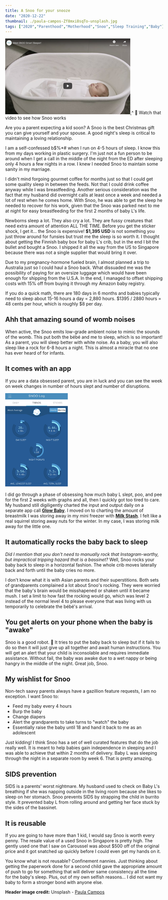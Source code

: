```yaml
---
title: A Snoo for your snooze
date: "2020-12-22"
thumbnail: ./paula-campos-Zf8mxi8sqTo-unsplash.jpg
tags: ["2020","Parenthood","Motherhood","Snoo","Sleep Training","Baby"]
---
```


<a href="https://youtu.be/u-4pp6loEYk"> <img src="./snoo.jpg" alt="snoo" width="400" style="middle"/> </a>
^ 👀 Watch that video to see how Snoo works

Are you a parent expecting a kid soon? A Snoo is the best Christmas gift you can give yourself and your spouse. A good night's sleep is critical to maintaining a loving relationship. 

I am a self-confessed b$%*# when I run on 4-5 hours of sleep. I know this from my days working in plastic surgery. I'm just not a fun person to be around when I get a call in the middle of the night from the ED after sleeping only 4 hours a few nights in a row. I knew I needed Snoo to maintain some sanity in my marriage. 

I didn't mind forgoing gourmet coffee for months just so that I could get some quality sleep in between the feeds. Not that I could drink coffee anyway while I was breastfeeding. Another serious consideration was the fact that my husband did overnight calls at least once a week and needed a lot of rest when he comes home. With Snoo, he was able to get the sleep he needed to recover for his work, given that the Snoo was parked next to me at night for easy breastfeeding for the first 2 months of baby L's life.

Newborns sleep a lot. They also cry a lot. They are fussy creatures that need extra amount of attention ALL THE TIME. Before you get the sticker shock, I get it... the Snoo is expensive! **$1,395 USD** is not something you just throw around for funsies but trust me the sleep is so worth it. I thought about getting the Finnish baby box for baby L's crib, but in the end I bit the bullet and bought a Snoo. I shipped it all the way from the US to Singapore because there was not a single supplier that would bring it over. 

Due to my pregnancy-hormone fueled brain, I almost planned a trip to Australia just so I could haul a Snoo back. What dissuaded me was the possibility of paying for an oversize luggage which would have been enough for shipping from the U.S.A. In the end, I managed to offset shipping costs with 15% off from buying it through my Amazon baby registry. 

If you do a quick math, there are 180 days in 6 months and babies typically need to sleep about 15-16 hours a day = 2,880 hours. 
$1395 / 2880 hours = 48 cents per hour, which is roughly $8 per day.

## Ahh that amazing sound of womb noises

When active, the Snoo emits low-grade ambient noise to mimic the sounds of the womb. This put both the bébé and me to sleep, which is so important! As a parent, you will sleep better with white noise. As a baby, you will also sleep like a rock for 6-8 hours a night. This is almost a miracle that no one has ever heard of for infants. 

## It comes with an app

If you are a data obsessed parent, you are in luck and you can see the week on week changes in number of hours slept and number of disruptions. 

<img src="./snoo-app.jpg" alt="snoo" width="200" style="middle"/> </a>

I did go through a phase of obsessing how much baby L slept, poo, and pee for the first 2 weeks with graphs and all, then I quickly got too tired to care. My husband still digiligently charted the input and output daily on a separate app call [**Glow Baby**](https://apps.apple.com/us/app/glow-baby-newborn-tracker-log/id1077177456). I moved on to charting the amount of breastmilk I was storing away in my mini freezer with [**Milk Stash**](https://apps.apple.com/us/app/milk-stash-breast-feeding-app/id1212315450). I felt like a real squirrel storing away nuts for the winter. In my case, I was storing milk away for the little one. 

## It automatically rocks the baby back to sleep

*Did I mention that you don't need to manually rock that Instagram-worthy, but impractical tripping hazard that is a bassinet?* Well, Snoo rocks your baby back to sleep in a horizontal fashion. The whole crib moves laterally back and forth until the baby cries no more. 

I don't know what it is with Asian parents and their superstitions. Both sets of grandparents complained a lot about Snoo's rocking. They were worried that the baby's brain would be misshapened or shaken until it became mush. I set a limit to how fast the rocking would go, which was level 2 instead of the normal level 4 to please everyone that was living with us temporarily to celebrate the bébé's arrival. 

## You get alerts on your phone when the baby is "awake"

Snoo is a good robot. 🤖 It tries to put the baby back to sleep but if it fails to do so then it will just give up all together and await human instructions. You will get an alert that your child is inconsolable and requires immediate assistance. Without fail, the baby was awake due to a wet nappy or being hangry in the middle of the night. Great job, Snoo. 

## My wishlist for Snoo

Non-tech saavy parents always have a gazillion feature requests, I am no exception. I want Snoo to:

* Feed my baby every 4 hours
* Burp the baby
* Change diapers
* Alert the grandparents to take turns to "watch" the baby
* Essentially raise the baby until 18 and hand it back to me as an adolescent

Just kidding! I think Snoo has a set of well curated features that do the job really well. It is meant to help babies gain independence in sleeping and I was able to achieve that within 2 months of delivery. Baby L was sleeping through the night in a separate room by week 6. That is pretty amazing. 

## SIDS prevention

SIDS is a parents' worst nightmare. My husband used to check on Baby L's breathing if she was napping outside in the living room because she likes to sleep on her stomach. Snoo prevents SIDS by strapping the child in burrito style. It prevented baby L from rolling around and getting her face stuck by the sides of the bassinet. 

## It is reusable

If you are going to have more than 1 kid, I would say Snoo is worth every penny. The resale value of a used Snoo in Singapore is pretty high. The gently used one that I saw on Caroussel was about $500 off of the original price and it got snatched up quickly before I could even get my hands on it. 

You know what is not reusable? Confinement nannies. Just thinking about getting the paperwork done for a second child gave the appropriate amount of push to go for something that will deliver same consistency all the time for the baby's sleep. Plus, out of my own selfish reasons... I did not want my baby to form a stronger bond with anyone else. 

**Header image credit:** Unsplash - [Paula Campos](https://unsplash.com/photos/Zf8mxi8sqTo)